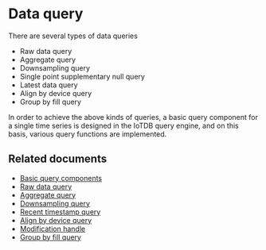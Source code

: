<!--

    Licensed to the Apache Software Foundation (ASF) under one
    or more contributor license agreements.  See the NOTICE file
    distributed with this work for additional information
    regarding copyright ownership.  The ASF licenses this file
    to you under the Apache License, Version 2.0 (the
    "License"); you may not use this file except in compliance
    with the License.  You may obtain a copy of the License at
    
        http://www.apache.org/licenses/LICENSE-2.0
    
    Unless required by applicable law or agreed to in writing,
    software distributed under the License is distributed on an
    "AS IS" BASIS, WITHOUT WARRANTIES OR CONDITIONS OF ANY
    KIND, either express or implied.  See the License for the
    specific language governing permissions and limitations
    under the License.

-->

# Data query

There are several types of data queries

* Raw data query
* Aggregate query
* Downsampling query
* Single point supplementary null query
* Latest data query
* Align by device query
* Group by fill query

In order to achieve the above kinds of queries, a basic query component for a single time series is designed in the IoTDB query engine, and on this basis, various query functions are implemented.

## Related documents

* [Basic query components](/SystemDesign/5-DataQuery/2-SeriesReader.html)
* [Raw data query](/SystemDesign/5-DataQuery/3-RawDataQuery.html)
* [Aggregate query](/SystemDesign/5-DataQuery/4-AggregationQuery.html)
* [Downsampling query](/SystemDesign/5-DataQuery/5-GroupByQuery.html)
* [Recent timestamp query](/SystemDesign/5-DataQuery/6-LastQuery.html)
* [Align by device query](/SystemDesign/5-DataQuery/7-AlignByDeviceQuery.html)
* [Modification handle](/SystemDesign/5-DataQuery/8-ModificationHandle.html)
* [Group by fill query](/SystemDesign/5-DataQuery/9-GroupByFillQuery.html)